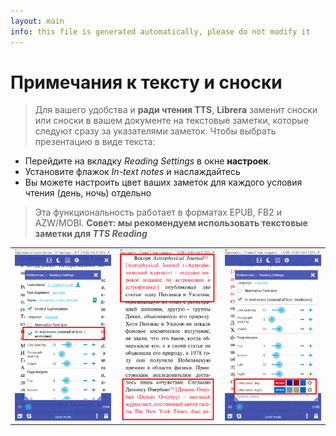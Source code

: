```yaml
---
layout: main
info: this file is generated automatically, please do not modify it
---
```


# Примечания к тексту и сноски
> Для вашего удобства и **ради чтения TTS**, **Librera** заменит сноски или сноски в вашем документе на текстовые заметки, которые следуют сразу за указателями заметок.
Чтобы выбрать презентацию в виде текста:
* Перейдите на вкладку _Reading Settings_ в окне **настроек**.
* Установите флажок _In-text notes_ и наслаждайтесь
* Вы можете настроить цвет ваших заметок для каждого условия чтения (день, ночь) отдельно
> Эта функциональность работает в форматах EPUB, FB2 и AZW/MOBI.
**Совет: мы рекомендуем использовать текстовые заметки для _TTS Reading_**

||||
|-|-|-|
|![](1.png)|![](2.png)|![](3.png)|
